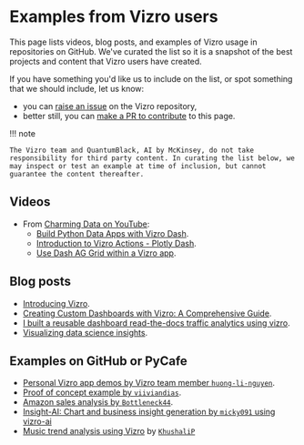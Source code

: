 # Examples from Vizro users

This page lists videos, blog posts, and examples of Vizro usage in repositories on GitHub. We've curated the list so it is a snapshot of the best projects and content that Vizro users have created.

If you have something you'd like us to include on the list, or spot something that we should include, let us know:

* you can [raise an issue](https://github.com/mckinsey/vizro/issues) on the Vizro repository,
* better still, you can [make a PR to contribute](../explanation/contributing.md) to this page.


!!! note

    The Vizro team and QuantumBlack, AI by McKinsey, do not take responsibility for third party content. In curating the list below, we may inspect or test an example at time of inclusion, but cannot guarantee the content thereafter.

## Videos

* From [Charming Data on YouTube](https://www.youtube.com/@CharmingData):
    * [Build Python Data Apps with Vizro Dash](https://www.youtube.com/watch?v=wmQ6_GZ0zSk).
    * [Introduction to Vizro Actions - Plotly Dash](https://www.youtube.com/watch?v=bom-9275Cic&t=8s).
    * [Use Dash AG Grid within a Vizro app](https://www.youtube.com/watch?v=YvtVcXwQw0E).

## Blog posts
* [Introducing Vizro](https://quantumblack.medium.com/introducing-vizro-a-toolkit-for-creating-modular-data-visualization-applications-3a42f2bec4db).
* [Creating Custom Dashboards with Vizro: A Comprehensive Guide](https://medium.com/@saffand03/creating-custom-dashboards-with-vizro-a-comprehensive-guide-73c69c6f851e).
* [I built a reusable dashboard read-the-docs traffic analytics using vizro](https://medium.com/towards-data-science/i-built-a-reusable-dashboard-for-read-the-docs-traffic-analytics-using-vizro-47dc15dc04f8).
* [Visualizing data science insights](https://medium.com/quantumblack/visualizing-data-science-insights-dfc8ad0646b6).

## Examples on GitHub or PyCafe
<!-- vale off -->
* [Personal Vizro app demos by Vizro team member `huong-li-nguyen`](https://github.com/huong-li-nguyen/vizro-app-demos).
* [Proof of concept example by `viiviandias`](https://github.com/viiviandias/poc-vizro/blob/main/brasil_stocks.ipynb).
* [Amazon sales analysis by `Bottleneck44`](https://github.com/Bottleneck44/Amazon-Sales-Analysis/blob/main/Amazon-analysis.ipynb).
* [Insight-AI: Chart and business insight generation by `micky091` using vizro-ai](https://github.com/micky0919/insight-ai)
* [Music trend analysis using Vizro](https://py.cafe/app/KhushaliP/vizro-music-trend-analysis) by [`KhushaliP`](https://github.com/KhushaliP)
<!-- vale on -->
